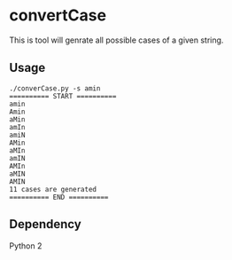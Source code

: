 # convertCase

This is tool will genrate all possible cases of a given string.
## Usage
```
./converCase.py -s amin
========== START ==========
amin
Amin
aMin
amIn
amiN
AMin
aMIn
amIN
AMIn
aMIN
AMIN
11 cases are generated
========== END ==========
```

## Dependency 
Python 2 